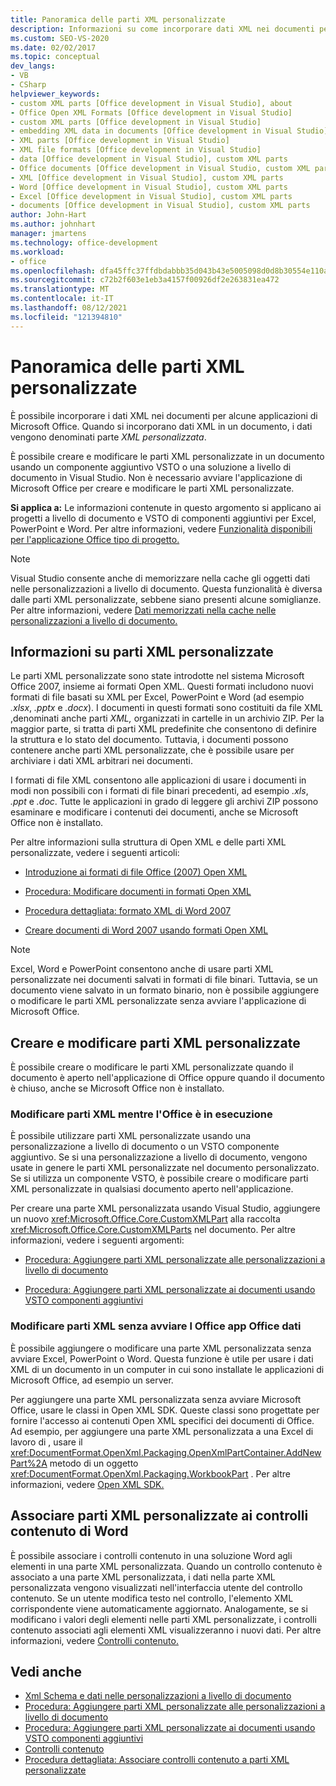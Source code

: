 ```yaml
---
title: Panoramica delle parti XML personalizzate
description: Informazioni su come incorporare dati XML nei documenti per alcune Microsoft Office applicazioni. Quando si incorporano i dati XML in un documento, i dati vengono denominati parti XML personalizzate.
ms.custom: SEO-VS-2020
ms.date: 02/02/2017
ms.topic: conceptual
dev_langs:
- VB
- CSharp
helpviewer_keywords:
- custom XML parts [Office development in Visual Studio], about
- Office Open XML Formats [Office development in Visual Studio]
- custom XML parts [Office development in Visual Studio]
- embedding XML data in documents [Office development in Visual Studio]
- XML parts [Office development in Visual Studio]
- XML file formats [Office development in Visual Studio]
- data [Office development in Visual Studio], custom XML parts
- Office documents [Office development in Visual Studio, custom XML parts
- XML [Office development in Visual Studio], custom XML parts
- Word [Office development in Visual Studio], custom XML parts
- Excel [Office development in Visual Studio], custom XML parts
- documents [Office development in Visual Studio], custom XML parts
author: John-Hart
ms.author: johnhart
manager: jmartens
ms.technology: office-development
ms.workload:
- office
ms.openlocfilehash: dfa45ffc37ffdbdabbb35d043b43e5005098d0d8b30554e110a724dfba5922fe
ms.sourcegitcommit: c72b2f603e1eb3a4157f00926df2e263831ea472
ms.translationtype: MT
ms.contentlocale: it-IT
ms.lasthandoff: 08/12/2021
ms.locfileid: "121394810"
---
```

# <a name="custom-xml-parts-overview"></a>Panoramica delle parti XML personalizzate
  È possibile incorporare i dati XML nei documenti per alcune applicazioni di Microsoft Office. Quando si incorporano dati XML in un documento, i dati vengono denominati parte *XML personalizzata*.

 È possibile creare e modificare le parti XML personalizzate in un documento usando un componente aggiuntivo VSTO o una soluzione a livello di documento in Visual Studio. Non è necessario avviare l'applicazione di Microsoft Office per creare e modificare le parti XML personalizzate.

 **Si applica a:** Le informazioni contenute in questo argomento si applicano ai progetti a livello di documento e VSTO di componenti aggiuntivi per Excel, PowerPoint e Word. Per altre informazioni, vedere [Funzionalità disponibili per l'applicazione Office tipo di progetto.](../vsto/features-available-by-office-application-and-project-type.md)

> [!NOTE]
> Visual Studio consente anche di memorizzare nella cache gli oggetti dati nelle personalizzazioni a livello di documento. Questa funzionalità è diversa dalle parti XML personalizzate, sebbene siano presenti alcune somiglianze. Per altre informazioni, vedere [Dati memorizzati nella cache nelle personalizzazioni a livello di documento.](../vsto/cached-data-in-document-level-customizations.md)

## <a name="understand-custom-xml-parts"></a>Informazioni su parti XML personalizzate
 Le parti XML personalizzate sono state introdotte nel sistema Microsoft Office 2007, insieme ai formati Open XML. Questi formati includono nuovi formati di file basati su XML per Excel, PowerPoint e Word (ad esempio *.xlsx*, *.pptx* e *.docx*). I documenti in questi formati sono costituiti da file XML ,denominati anche parti *XML,* organizzati in cartelle in un archivio ZIP. Per la maggior parte, si tratta di parti XML predefinite che consentono di definire la struttura e lo stato del documento. Tuttavia, i documenti possono contenere anche parti XML personalizzate, che è possibile usare per archiviare i dati XML arbitrari nei documenti.

 I formati di file XML consentono alle applicazioni di usare i documenti in modi non possibili con i formati di file binari precedenti, ad esempio *.xls*, *.ppt* e *.doc*. Tutte le applicazioni in grado di leggere gli archivi ZIP possono esaminare e modificare i contenuti dei documenti, anche se Microsoft Office non è installato.

 Per altre informazioni sulla struttura di Open XML e delle parti XML personalizzate, vedere i seguenti articoli:

- [Introduzione ai formati di file Office (2007) Open XML](/previous-versions/office/developer/office-2007/aa338205(v=office.12))

- [Procedura: Modificare documenti in formati Open XML](/previous-versions/office/developer/office-2007/aa982683(v=office.12))

- [Procedura dettagliata: formato XML di Word 2007](/previous-versions/office/developer/office-2007/bb266220(v=office.12))

- [Creare documenti di Word 2007 usando formati Open XML](/previous-versions/office/developer/office-2007/bb264572(v=office.12))

> [!NOTE]
> Excel, Word e PowerPoint consentono anche di usare parti XML personalizzate nei documenti salvati in formati di file binari. Tuttavia, se un documento viene salvato in un formato binario, non è possibile aggiungere o modificare le parti XML personalizzate senza avviare l'applicazione di Microsoft Office.

## <a name="create-and-modify-custom-xml-parts"></a>Creare e modificare parti XML personalizzate
 È possibile creare o modificare le parti XML personalizzate quando il documento è aperto nell'applicazione di Office oppure quando il documento è chiuso, anche se Microsoft Office non è installato.

### <a name="modify-xml-parts-while-the-office-application-is-running"></a>Modificare parti XML mentre l'Office è in esecuzione
 È possibile utilizzare parti XML personalizzate usando una personalizzazione a livello di documento o un VSTO componente aggiuntivo. Se si una personalizzazione a livello di documento, vengono usate in genere le parti XML personalizzate nel documento personalizzato. Se si utilizza un componente VSTO, è possibile creare o modificare parti XML personalizzate in qualsiasi documento aperto nell'applicazione.

 Per creare una parte XML personalizzata usando Visual Studio, aggiungere un nuovo <xref:Microsoft.Office.Core.CustomXMLPart> alla raccolta <xref:Microsoft.Office.Core.CustomXMLParts> nel documento. Per altre informazioni, vedere i seguenti argomenti:

- [Procedura: Aggiungere parti XML personalizzate alle personalizzazioni a livello di documento](../vsto/how-to-add-custom-xml-parts-to-document-level-customizations.md)

- [Procedura: Aggiungere parti XML personalizzate ai documenti usando VSTO componenti aggiuntivi](../vsto/how-to-add-custom-xml-parts-to-documents-by-using-vsto-add-ins.md)

### <a name="modify-xml-parts-without-starting-the-office-application"></a>Modificare parti XML senza avviare l Office app Office dati
 È possibile aggiungere o modificare una parte XML personalizzata senza avviare Excel, PowerPoint o Word. Questa funzione è utile per usare i dati XML di un documento in un computer in cui sono installate le applicazioni di Microsoft Office, ad esempio un server.

 Per aggiungere una parte XML personalizzata senza avviare Microsoft Office, usare le classi in Open XML SDK. Queste classi sono progettate per fornire l'accesso ai contenuti Open XML specifici dei documenti di Office. Ad esempio, per aggiungere una parte XML personalizzata a una Excel di lavoro di , usare il <xref:DocumentFormat.OpenXml.Packaging.OpenXmlPartContainer.AddNewPart%2A> metodo di un oggetto <xref:DocumentFormat.OpenXml.Packaging.WorkbookPart> . Per altre informazioni, vedere [Open XML SDK.](/office/open-xml/open-xml-sdk)

## <a name="bind-custom-xml-parts-to-word-content-controls"></a>Associare parti XML personalizzate ai controlli contenuto di Word
 È possibile associare i controlli contenuto in una soluzione Word agli elementi in una parte XML personalizzata. Quando un controllo contenuto è associato a una parte XML personalizzata, i dati nella parte XML personalizzata vengono visualizzati nell'interfaccia utente del controllo contenuto. Se un utente modifica testo nel controllo, l'elemento XML corrispondente viene automaticamente aggiornato. Analogamente, se si modificano i valori degli elementi nelle parti XML personalizzate, i controlli contenuto associati agli elementi XML visualizzeranno i nuovi dati. Per altre informazioni, vedere [Controlli contenuto.](../vsto/content-controls.md)

## <a name="see-also"></a>Vedi anche
- [Xml Schema e dati nelle personalizzazioni a livello di documento](../vsto/xml-schemas-and-data-in-document-level-customizations.md)
- [Procedura: Aggiungere parti XML personalizzate alle personalizzazioni a livello di documento](../vsto/how-to-add-custom-xml-parts-to-document-level-customizations.md)
- [Procedura: Aggiungere parti XML personalizzate ai documenti usando VSTO componenti aggiuntivi](../vsto/how-to-add-custom-xml-parts-to-documents-by-using-vsto-add-ins.md)
- [Controlli contenuto](../vsto/content-controls.md)
- [Procedura dettagliata: Associare controlli contenuto a parti XML personalizzate](../vsto/walkthrough-binding-content-controls-to-custom-xml-parts.md)
